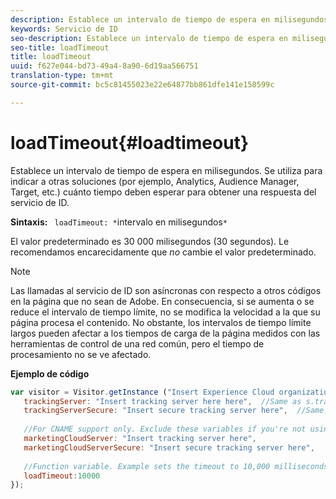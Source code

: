 ```yaml
---
description: Establece un intervalo de tiempo de espera en milisegundos. Se utiliza para indicar a otras soluciones (por ejemplo, Analytics, Audience Manager, Target, etc.) cuánto tiempo deben esperar para obtener una respuesta del servicio de ID.
keywords: Servicio de ID
seo-description: Establece un intervalo de tiempo de espera en milisegundos. Se utiliza para indicar a otras soluciones (por ejemplo, Analytics, Audience Manager, Target, etc.) cuánto tiempo deben esperar para obtener una respuesta del servicio de ID.
seo-title: loadTimeout
title: loadTimeout
uuid: f627e044-bd73-49a4-8a90-6d19aa566751
translation-type: tm+mt
source-git-commit: bc5c81455023e22e64877bb861dfe141e158599c

---
```



# loadTimeout{#loadtimeout}

Establece un intervalo de tiempo de espera en milisegundos. Se utiliza para indicar a otras soluciones (por ejemplo, Analytics, Audience Manager, Target, etc.) cuánto tiempo deben esperar para obtener una respuesta del servicio de ID.

**Sintaxis:** ` loadTimeout: *`intervalo en milisegundos`*`

El valor predeterminado es 30 000 milisegundos (30 segundos). Le recomendamos encarecidamente que *no* cambie el valor predeterminado.

>[!NOTE]
>
>Las llamadas al servicio de ID son asíncronas con respecto a otros códigos en la página que no sean de Adobe. En consecuencia, si se aumenta o se reduce el intervalo de tiempo límite, no se modifica la velocidad a la que su página procesa el contenido. No obstante, los intervalos de tiempo límite largos pueden afectar a los tiempos de carga de la página medidos con las herramientas de control de una red común, pero el tiempo de procesamiento no se ve afectado.

**Ejemplo de código**

```js
var visitor = Visitor.getInstance ("Insert Experience Cloud organization ID here",{ 
   trackingServer: "Insert tracking server here here",  //Same as s.trackingServer 
   trackingServerSecure: "Insert secure tracking server here",  //Same as s.trackingServerSecure 
 
   //For CNAME support only. Exclude these variables if you're not using CNAME 
   marketingCloudServer: "Insert tracking server here", 
   marketingCloudServerSecure: "Insert secure tracking server here", 
 
   //Function variable. Example sets the timeout to 10,000 milliseconds (10 seconds). 
   loadTimeout:10000 
});
```

